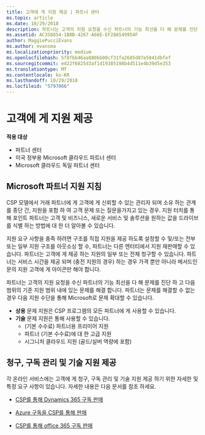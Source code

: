 ```yaml
---
title: 고객에 게 지원 제공 | 파트너 센터
ms.topic: article
ms.date: 10/29/2018
description: 파트너는 고객의 지원 요청을 수신 파트너의 기능 최선을 다 해 문제를 진단 하 고 다음 범위의 기준 지원 범위 내에 있는 문제를 해결 합니다.
ms.assetid: AC358854-1B0B-4267-A66E-EF28A549954F
author: MaggiePucciEvans
ms.author: evansma
ms.localizationpriority: medium
ms.openlocfilehash: 5f8fbb46aa880bb00cf31fa2685d87e5841dbfef
ms.sourcegitcommit: ed22f6825d3af1d19385198b4d511e4b39d5e353
ms.translationtype: MT
ms.contentlocale: ko-KR
ms.lasthandoff: 10/29/2018
ms.locfileid: "5797066"
---
```

# <a name="providing-support-to-your-customers"></a>고객에 게 지원 제공

**적용 대상**

-  파트너 센터
-  미국 정부용 Microsoft 클라우드 파트너 센터
-  Microsoft 클라우드 독일 파트너 센터

## <a name="microsoft-partner-support-guidance"></a>Microsoft 파트너 지원 지침

CSP 모델에서 거래 파트너에 게 고객에 게 신뢰할 수 있는 관리자 되며 소유 하는 관계를 종단 간, 지원을 포함 하 여 고객 문제 또는 질문을가지고 있는 경우. 지원 터치를 통해 포인트 파트너는 고객 및 비즈니스, 새로운 서비스 및 솔루션을 원하는 값을 드라이브를 식별 하는 방법에 대 한 더 알아볼 수 있습니다.

지원 요구 사항을 충족 하려면 구조를 직접 지원을 제공 하도록 설정할 수 및/또는 전부 또는 일부 지원 구조를 아웃소싱 할 수, 파트너는 다른 엔터티에서 지원 재판매할 수 있습니다.  파트너는 고객에 게 제공 하는 지원의 일부 또는 전체 청구할 수 있습니다. 파트너는 서비스 시간을 제공 되며 (충전 지원의 경우) 하는 경우 가격 뿐만 아니라 메서드인 문의 지원 고객에 게 아이콘만 해야 합니다. 

파트너는 고객의 지원 요청을 수신 파트너의 기능 최선을 다 해 문제를 진단 하 고 다음 범위의 기준 지원 범위 내에 있는 문제를 해결 합니다. 파트너는 문제를 해결할 수 없는 경우 다음 지원 수단을 통해 Microsoft로 문제 확대할 수 있습니다.

- **상용** 문제 지원은 CSP 프로그램의 모든 파트너에 게 사용할 수 있습니다.
-   **기술** 문제 지원은 통해 사용할 수 있습니다.
    -   (기본 수수료) 파트너용 프리미어 지원
    -   파트너 (기본 수수료)에 대 한 고급 지원
    -   시그니처 클라우드 지원 (골드/실버 역량에 포함)

## <a name="providing-billing-subscription-management-and-technical-support"></a>청구, 구독 관리 및 기술 지원 제공 

각 온라인 서비스에는 고객에 게 청구, 구독 관리 및 기술 지원 제공 하기 위한 자세한 및 특정 요구 사항이 있습니다. 자세한 내용은 다음 문서를 참조 하세요.

-   [CSP를 통해 Dynamics 365 구독 판매](https://www.microsoftpartnercommunity.com/t5/CSP/Microsoft-Partner-Support-Guidance/m-p/5262#M30)

-   [Azure 구독을 CSP를 통해 판매](https://www.microsoftpartnercommunity.com/t5/CSP/Microsoft-Partner-Support-Guidance/m-p/5263#M31)

-   [CSP를 통해 office 365 구독 판매](https://www.microsoftpartnercommunity.com/t5/CSP/Microsoft-Partner-Support-Guidance/m-p/5264#M32)



 

 



